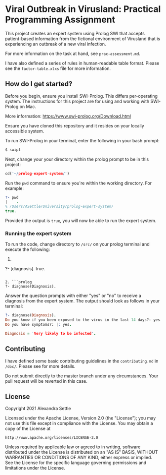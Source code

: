 # Viral Outbreak in Virusland: Practical Programming Assignment

This project creates an expert system using Prolog SWI that accepts
patient-based information from the fictional environment of Virusland
that is experiencing an outbreak of a new viral infection.

For more information on the task at hand, see `prac-assessment.md`.

I have also defined a series of rules in human-readable table format. Please
see the `factor-table.xlxs` file for more information.

## How do I get started?

Before you begin, ensure you install SWI-Prolog. This differs per-operating
system. The instructions for this project are for using and working with
SWI-Prolog on Mac.

More information: https://www.swi-prolog.org/Download.html

Ensure you have cloned this repository and it resides on your locally accessible
system.

To run SWI-Prolog in your terminal, enter the following in your bash prompt:

```bash
$ swipl
```

Next, change your your directory within the prolog prompt to be in this project:

```prolog
cd('~/prolog-expert-system/')
```

Run the `pwd` command to ensure you're within the working directory.
For example:

```prolog
?- pwd
|    .
% /Users/ASettle/University/prolog-expert-system/
true.
```

Provided the output is `true`, you will now be able to run the expert system.

### Running the expert system

To run the code, change directory to `/src/` on your prolog terminal and execute
the following:

1. ```prolog
?- [diagnosis].
true.
```

2. ```prolog
?- diagnose(Diagnosis).
```

Answer the question prompts with either "yes" or "no" to receive a diagnosis
from the expert system. The output should look as follows in your terminal:

```prolog
?- diagnose(Diagnosis).
Do you know if you been exposed to the virus in the last 14 days?: yes.
Do you have symptoms?: |: yes.

Diagnosis = 'Very likely to be infected'.
```

## Contributing

I have defined some basic contributing guidelines in the `contributing.md`
in `/doc/`. Please see for more details.

Do not submit directly to the master branch under any circumstances.
Your pull request will be reverted in this case.

## License

Copyright 2021 Alexandra Settle

Licensed under the Apache License, Version 2.0 (the "License");
you may not use this file except in compliance with the License.
You may obtain a copy of the License at

    http://www.apache.org/licenses/LICENSE-2.0

Unless required by applicable law or agreed to in writing, software
distributed under the License is distributed on an "AS IS" BASIS,
WITHOUT WARRANTIES OR CONDITIONS OF ANY KIND, either express or implied.
See the License for the specific language governing permissions and
limitations under the License.
